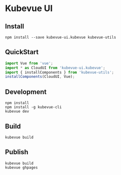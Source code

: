 # Kubevue UI

## Install
``` shell
npm install --save kubevue-ui.kubevue kubevue-utils
```

## QuickStart

``` javascript
import Vue from 'vue';
import * as CloudUI from 'kubevue-ui.kubevue';
import { installComponents } from 'kubevue-utils';
installComponents(CloudUI, Vue);
```

## Development

``` shell
npm install
npm install -g kubevue-cli
kubevue dev
```

## Build

``` shell
kubevue build
```

## Publish

``` shell
kubevue build
kubevue ghpages
```
